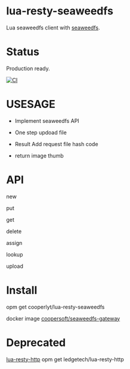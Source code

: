 # lua-resty-seaweedfs

Lua seaweedfs client with [seaweedfs](https://github.com/seaweedfs/seaweedfs).

Status
=======
Production ready.


[![CI](https://github.com/cooperlyt/lua-resty-seaweedfs/actions/workflows/seaweedfs-gateway.yml/badge.svg)](https://github.com/cooperlyt/lua-resty-seaweedfs/actions)

USESAGE
=======
  + Implement seaweedfs API

  + One step updoad file
  
  + Result Add request file hash code

  + return image thumb

API
=======

new

put

get

delete

assign

lookup

upload


Install
=======
  opm get cooperlyt/lua-resty-seaweedfs

  docker image [coopersoft/seaweedfs-gateway](https://hub.docker.com/repository/docker/coopersoft/seaweedfs-gateway/general)

Deprecated
=======
  [lua-resty-http](https://github.com/ledgetech/lua-resty-http)
  opm get ledgetech/lua-resty-http